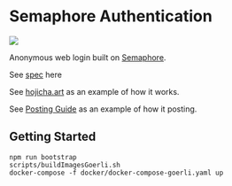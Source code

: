 # Semaphore Authentication

![](packages/frontend/img/og_hojicha.png)

Anonymous web login built on [Semaphore](https://github.com/kobigurk/semaphore#semaphore).

See [spec](https://hackmd.io/HefATMWnRN6qrngW7iZ1Eg) here

See [hojicha.art](https://hojicha.art) as an example of how it works.

See [Posting Guide](https://hackmd.io/@9IcKGEd_QdOkn_Eh8WiTuA/ByaJTKLfK) as an example of how it posting.

## Getting Started

```
npm run bootstrap
scripts/buildImagesGoerli.sh
docker-compose -f docker/docker-compose-goerli.yaml up
```
